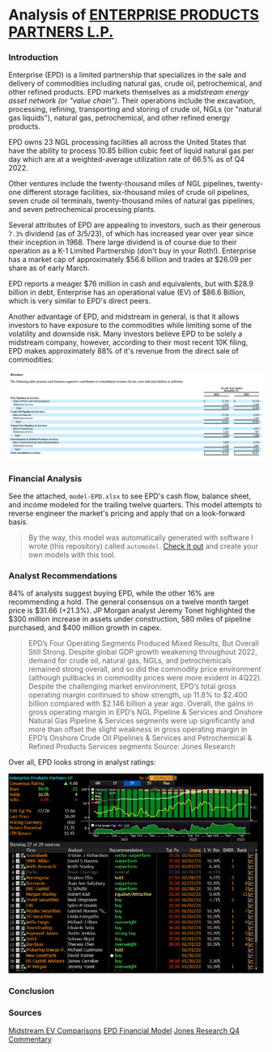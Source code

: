 # Analysis of [ENTERPRISE PRODUCTS PARTNERS L.P.](https://www.sec.gov/edgar/browse/?CIK=1061219&owner=exclude)

### Introduction

Enterprise (EPD) is a limited partnership that specializes in the
sale and delivery of commodities including natural gas, crude oil,
petrochemical, and other refined products. EPD markets themselves as a
_midstream energy asset network (or "value chain")_. Their operations include
the excavation, processing, refining, transporting and storing of crude oil,
NGLs (or "natural gas liquids"), natural gas, petrochemical, and other refined
energy products.

EPD owns 23 NGL processing facilities all across the United States that have the
ability to process 10.85 billion cubic feet of liquid natural gas per day which
are at a weighted-average utilization rate of 66.5% as of Q4 2022.

Other ventures include the twenty-thousand miles of NGL pipelines, twenty-one different
storage facilities, six-thousand miles of crude oil pipelines, seven crude oil terminals,
twenty-thousand miles of natural gas pipelines, and seven petrochemical processing plants.

Several attributes of
EPD are appealing to investors, such as their generous `7.3%` dividend
(as of 3/5/23), of which has increased year over year since their inception
in 1968. There large dividend is of course due to their operation as a K-1
Limited Partnership (don't buy in your Roth!). Enterprise has a market cap of
approximately $56.6 billion and trades at $26.09 per share as of early March.

EPD reports a meager $76 million in cash and equivalents, but with $28.9 billion in
debt, Enterprise has an operational value (EV) of $86.6 Billion, which is very
similar to EPD's direct peers.

Another advantage of EPD, and midstream in general, is that it allows investors
to have exposure to the commodities while limiting some of the volatility and
downside risk. Many investors believe EPD to be solely a midstream company, however,
according to their most recent 10K filing, EPD makes approximately 88% of it's revenue
from the direct sale of commodities:

![epd revenue sheet](./images/revenue.png)

<!-- ### Midstream Market

There are approximately 100 other midstream companies (globally):

![Midstream Peers](./images/EQSMidstreamPeers.png) -->

### Financial Analysis

See the attached, `model-EPD.xlsx` to see EPD's cash flow, balance sheet, and income modeled
for the trailing twelve quarters. This model attempts to reverse engineer the market's pricing
and apply that on a look-forward basis.

> By the way, this model was automatically generated with software I wrote (this repository)
> called `automodel`. [Check it out](https://github.com/carterjfulcher/automodel) and create
> your own models with this tool.

### Analyst Recommendations

84% of analysts suggest buying EPD, while the other 16% are recommending a hold. The general
consensus on a twelve month target price is $31.66 (+21.3%). JP Morgan analyst Jeremy Tonet
highlighted the $300 million increase in assets under construction, 580 miles of pipeline
purchased, and $400 million growth in capex.

> EPD’s Four Operating Segments Produced Mixed Results, But Overall Still Strong. Despite global GDP growth weakening throughout 2022, demand for crude oil, natural gas, NGLs, and petrochemicals remained strong overall, and so did the commodity price environment (although pullbacks in commodity prices were more evident in 4Q22). Despite the challenging market environment, EPD’s total gross operating margin continued to show strength, up 11.8% to $2.400 billion compared with $2.146 billion a year ago. Overall, the gains in gross operating margin in EPD’s NGL Pipeline & Services and Onshore Natural Gas Pipeline & Services segments were up significantly and more than offset the slight weakness in gross operating margin in EPD’s Onshore Crude Oil Pipelines & Services and Petrochemical & Refined Products Services segments
> Source: Jones Research

Over all, EPD looks strong in analyst ratings:

![ANR Ratings](./images/BBG%20ANR.png)

### Conclusion

### Sources

[Midstream EV Comparisons](./EVComparisonsMidstream.xlsx)
[EPD Financial Model](./model-EPD.xlsx)
[Jones Research Q4 Commentary](./JonesTrading%20EPD%20Finishing%202022%20With%20Better-Than-Expected%204Q22%20Results%3B%20W.pdf)
